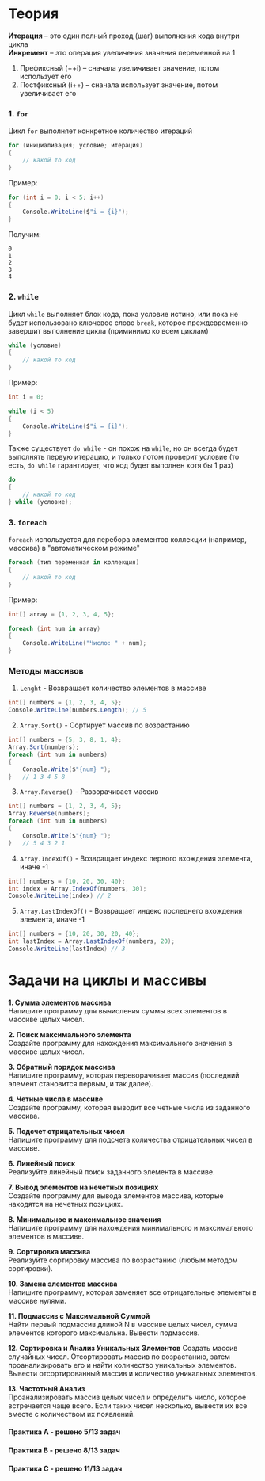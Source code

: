 # Теория

**Итерация** – это один полный проход (шаг) выполнения кода внутри цикла\
**Инкремент** – это операция увеличения значения переменной на 1
1. Префиксный (++i) – сначала увеличивает значение, потом использует его
2. Постфиксный (i++) – сначала использует значение, потом увеличивает его

### 1. `for`

Цикл `for` выполняет конкретное количество итераций

```csharp
for (инициализация; условие; итерация)
{
    // какой то код
}
```

Пример:

```csharp
for (int i = 0; i < 5; i++)
{
    Console.WriteLine($"i = {i}");
} 
```

Получим:

```
0
1
2
3
4
```

### 2. `while`

Цикл `while` выполняет блок кода, пока условие истино, или пока не будет использовано ключевое слово `break`, которое преждевременно завершит выполнение цикла (приминимо ко всем циклам)

```csharp
while (условие)
{
    // какой то код
}
```

Пример:

```csharp
int i = 0;

while (i < 5)
{
    Console.WriteLine($"i = {i}");
}
```

Также существует `do while` - он похож на `while`, но он всегда будет выполнять первую итерацию, и только потом проверит условие (то есть, `do while` гарантирует, что код будет выполнен хотя бы 1 раз)

```csharp
do
{
    // какой то код
} while (условие);
```

### 3. `foreach`

`foreach` используется для перебора элементов коллекции (например, массива) в "автоматическом режиме" 

```csharp
foreach (тип переменная in коллекция)
{
    // какой то код
}
```

Пример:

```csharp
int[] array = {1, 2, 3, 4, 5};

foreach (int num in array)
{
    Console.WriteLine("Число: " + num);
}
```

### Методы массивов

1. `Lenght` - Возвращает количество элементов в массиве

```csharp
int[] numbers = {1, 2, 3, 4, 5};
Console.WriteLine(numbers.Length); // 5
```

2. `Array.Sort()` - Сортирует массив по возрастанию

```csharp
int[] numbers = {5, 3, 8, 1, 4};
Array.Sort(numbers);
foreach (int num in numbers)
{
    Console.Write($"{num} ");
}   // 1 3 4 5 8
```

3. `Array.Reverse()` - Разворачивает массив

```csharp
int[] numbers = {1, 2, 3, 4, 5};
Array.Reverse(numbers);
foreach (int num in numbers)
{
    Console.Write($"{num} ");
}   // 5 4 3 2 1
```

4. `Array.IndexOf()` - Возвращает индекс первого вхождения элемента, иначе -1

```csharp
int[] numbers = {10, 20, 30, 40};
int index = Array.IndexOf(numbers, 30);
Console.WriteLine(index) // 2
```

5. `Array.LastIndexOf()` - Возвращает индекс последнего вхождения элемента, иначе -1

```csharp
int[] numbers = {10, 20, 30, 20, 40};
int lastIndex = Array.LastIndexOf(numbers, 20);
Console.WriteLine(lastIndex) // 3
```

# Задачи на циклы и массивы

**1. Сумма элементов массива**  
Напишите программу для вычисления суммы всех элементов в массиве целых чисел.

**2. Поиск максимального элемента**  
Создайте программу для нахождения максимального значения в массиве целых чисел.

**3. Обратный порядок массива**  
Напишите программу, которая переворачивает массив (последний элемент становится первым, и так далее).

**4. Четные числа в массиве**  
Создайте программу, которая выводит все четные числа из заданного массива.

**5. Подсчет отрицательных чисел**  
Напишите программу для подсчета количества отрицательных чисел в массиве.

**6. Линейный поиск**  
Реализуйте линейный поиск заданного элемента в массиве.

**7. Вывод элементов на нечетных позициях**  
Создайте программу для вывода элементов массива, которые находятся на нечетных позициях.

**8. Минимальное и максимальное значения**  
Напишите программу для нахождения минимального и максимального элементов в массиве.

**9. Сортировка массива**  
Реализуйте сортировку массива по возрастанию (любым методом сортировки).

**10. Замена элементов массива**  
Напишите программу, которая заменяет все отрицательные элементы в массиве нулями.

**11. Подмассив с Максимальной Суммой**  
Найти первый подмассив длиной N в массиве целых чисел, сумма элементов которого максимальна. Вывести подмассив.

**12. Сортировка и Анализ Уникальных Элементов**
Создать массив случайных чисел. Отсортировать массив по возрастанию, затем проанализировать его и найти количество уникальных элементов. Вывести отсортированный массив и количество уникальных элементов.

**13. Частотный Анализ**  
Проанализировать массив целых чисел и определить число, которое встречается чаще всего. Если таких чисел несколько, вывести их все вместе с количеством их появлений.

#### Практика А - решено 5/13 задач  
#### Практика B - решено 8/13 задач
#### Практика C - решено 11/13 задач